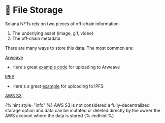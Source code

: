 # 💾 File Storage

Solana NFTs rely on two pieces of off-chain information

1. The underlying asset (image, gif, video)
2. The off-chain metadata

There are many ways to store this data. The most common are:

[Arweave](https://www.arweave.org/)

* Here's great [example code](https://solanacookbook.com/references/nfts.html#upload-to-arweave) for uploading to Arweave

[IPFS](https://ipfs.io/)

* Here's a great [example](https://flyingzumwalt.gitbooks.io/decentralized-web-primer/content/files-on-ipfs/lessons/add-and-retrieve-file-content.html) for uploading to IPFS

[AWS S3](https://aws.amazon.com/s3/)

{% hint style="info" %}
AWS S3 is not considered a fully-decentralized storage option and data can be mutated or deleted directly by the owner the AWS account where the data is stored
{% endhint %}
